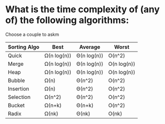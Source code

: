 # What is the time complexity of (any of) the following algorithms:

Choose a couple to askm

Sorting Algo | Best | Average | Worst
------------ | ------------- | ------------- | -------------
Quick | Ω(n log(n))  | Θ(n log(n))   | O(n^2) 
Merge | Ω(n log(n))  | Θ(n log(n))   | O(n log(n))  
Heap | Ω(n log(n))   | Θ(n log(n))   | O(n log(n))  
Bubble | Ω(n)  | Θ(n^2)  | O(n^2) 
Insertion | Ω(n)   | Θ(n^2)  | O(n^2) 
Selection | Ω(n^2)   | Θ(n^2)  | O(n^2) 
Bucket | Ω(n+k)  | Θ(n+k)  | O(n^2) 
Radix | Ω(nk)  | Θ(nk)   | O(nk)  

